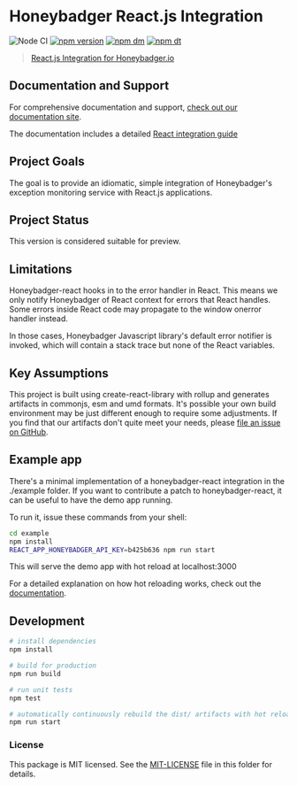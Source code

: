 # Honeybadger React.js Integration

![Node CI](https://github.com/honeybadger-io/honeybadger-js/workflows/Node%20CI/badge.svg)
[![npm version](https://badge.fury.io/js/%40honeybadger-io%2Freact.svg)](https://badge.fury.io/js/%40honeybadger-io%2Freact)
[![npm dm](https://img.shields.io/npm/dm/@honeybadger-io/react)](https://www.npmjs.com/package/@honeybadger-io/react)
[![npm dt](https://img.shields.io/npm/dt/@honeybadger-io/react)](https://www.npmjs.com/package/@honeybadger-io/react)

> [React.js Integration for Honeybadger.io](https://www.honeybadger.io/for/javascript/?utm_source=github&utm_medium=readme&utm_campaign=react&utm_content=React.js+integration+for+Honeybadger.io)

## Documentation and Support

For comprehensive documentation and support, [check out our documentation site](https://docs.honeybadger.io/lib/javascript).

The documentation includes a detailed [React integration guide](https://docs.honeybadger.io/lib/javascript/integration/react)

## Project Goals

The goal is to provide an idiomatic, simple integration of Honeybadger's
exception monitoring service with React.js applications.

## Project Status

This version is considered suitable for preview.

## Limitations

Honeybadger-react hooks in to the error handler in React. This means we only
notify Honeybadger of React context for errors that React handles. Some
errors inside React code may propagate to the window onerror handler
instead.

In those cases, Honeybadger Javascript library's default error notifier
is invoked, which will contain a stack trace but none of the React
variables.

## Key Assumptions

This project is built using create-react-library with rollup and generates
artifacts in commonjs, esm and umd formats. It's possible
your own build environment may be just different enough to require some
adjustments. If you find that our artifacts don't quite meet your needs,
please [file an issue on GitHub](https://github.com/honeybadger-io/honeybadger-react/issues).

## Example app

There's a minimal implementation of a honeybadger-react integration in the ./example
folder. If you want to contribute a patch to honeybadger-react, it can be useful to have
the demo app running.

To run it, issue these commands from your shell:

```bash
cd example
npm install
REACT_APP_HONEYBADGER_API_KEY=b425b636 npm run start
```

This will serve the demo app with hot reload at localhost:3000

For a detailed explanation on how hot reloading works, check out the [documentation](https://webpack.js.org/concepts/hot-module-replacement/).

## Development

``` bash
# install dependencies
npm install

# build for production
npm run build

# run unit tests
npm test

# automatically continuously rebuild the dist/ artifacts with hot reload when developing
npm run start
```

### License

This package is MIT licensed. See the [MIT-LICENSE](./MIT-LICENSE) file in this folder for details.
